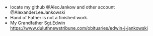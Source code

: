 - locate my github @AlecJankow and other account @AlexanderLeeJankowski
- Hand of Father is not a finished work. 
- My Grandfather Sgt.Edwin https://www.duluthnewstribune.com/obituaries/edwin-j-jankowski

<!---
AlexanderLJankowski/AlexanderLJankowski is a ✨ special ✨ repository because its `README.md` (this file) appears on your GitHub profile.
You can click the Preview link to take a look at your changes.
--->
